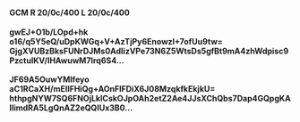 #### GCM R 20/0c/400 L 20/0c/400
**gwEJ+O1b/LOpd+hk**<br/>**o16/q5Y5eQ/uDpKWGq+V+AzTjPy6EnowzI+7ofUu9tw=**<br/>**GjgXVUBzBksFUNrDJMs0AdlizVPe73N6Z5WtsDs5gfBt9mA4zhWdpisc9PzctulKV/IHAwuwM7Irq6S4...**<br/><br/>
**JF69A5OuwYMIfeyo**<br/>**aC1RCaXH/mEIlFHiQg+AOnFlFDiX6J08MzqkfkEkjkU=**<br/>**hthpgNYW7SQ6FNOjLklCskOJpOAh2etZ2Ae4JJsXChQbs7Dap4GQpgKAIlimdRA5LgQnAZ2eQQIUx3B0...**